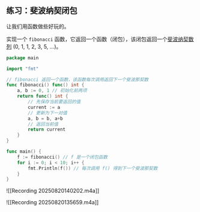 

## 练习：斐波纳契闭包

让我们用函数做些好玩的。

实现一个 `fibonacci` 函数，它返回一个函数（闭包），该闭包返回一个[斐波纳契数列](https://zh.wikipedia.org/wiki/%E6%96%90%E6%B3%A2%E9%82%A3%E5%A5%91%E6%95%B0%E5%88%97) (0, 1, 1, 2, 3, 5, ...)。
```go
package main

import "fmt"

// fibonacci 返回一个函数，该函数每次调用返回下一个斐波那契数
func fibonacci() func() int {
    a, b := 0, 1 // 初始化前两项
    return func() int {
        // 先保存当前要返回的值
        current := a
        // 更新为下一对值
        a, b = b, a+b
        // 返回当前值
        return current
    }
}

func main() {
    f := fibonacci() // f 是一个闭包函数
    for i := 0; i < 10; i++ {
        fmt.Println(f()) // 每次调用 f() 得到下一个斐波那契数
    }
}
```

![[Recording 20250820140202.m4a]]

![[Recording 20250820135659.m4a]]
